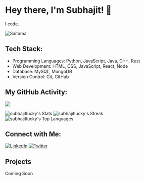 # Hey there, I'm Subhajit! 👋
 
I code.

![Saitama](https://github.com/subhajitlucky/subhajitlucky/blob/main/Hlrj.gif?raw=true)



## Tech Stack:

- Programming Languages: Python, JavaScript, Java, C++, Rust
- Web Development: HTML, CSS, JavaScript, React, Node
- Database: MySQL, MongoDB
- Version Control: Git, GitHub


## My GitHub Activity:

![](https://komarev.com/ghpvc/?username=subhajitlucky)


![subhajitlucky's Stats](https://github-readme-stats.vercel.app/api?username=subhajitlucky&theme=radical&show_icons=true&hide_border=true&count_private=true)
![subhajitlucky's Streak](https://github-readme-streak-stats.herokuapp.com/?user=subhajitlucky&theme=radical&hide_border=true)
![subhajitlucky's Top Languages](https://github-readme-stats.vercel.app/api/top-langs/?username=subhajitlucky&theme=radical&show_icons=true&hide_border=true&layout=compact)

## Connect with Me:
[![LinkedIn](https://img.shields.io/badge/-Subhajit-0077B5?style=flat-square&logo=Linkedin&logoColor=white&link=https://www.linkedin.com/in/subhajitlucky/)](https://www.linkedin.com/in/subhajitlucky/)
[![Twitter](https://img.shields.io/badge/-Subhajit-1DA1F2?style=flat-square&logo=twitter&logoColor=white)](https://twitter.com/subhajitlucky)

## Projects
<!-- 1. **Project Name 1**
   Description: Brief description of the project.
   Technologies: List of technologies used.
   [Link to Repository/Live Demo](URL)

2. **Project Name 2**
   Description: Brief description of the project.
   Technologies: List of technologies used.
   [Link to Repository/Live Demo](URL)  -->
   Coming Soon


<!--
**subhajitlucky/subhajitlucky** is a ✨ _special_ ✨ repository because its `README.md` (this file) appears on your GitHub profile.

Here are some ideas to get you started:

- 🔭 I’m currently working on ...
- 🌱 I’m currently learning ...
- 👯 I’m looking to collaborate on ...
- 🤔 I’m looking for help with ...
- 💬 Ask me about ...
- 📫 How to reach me: ...
- 😄 Pronouns: ...
- ⚡ Fun fact: ...
-->
